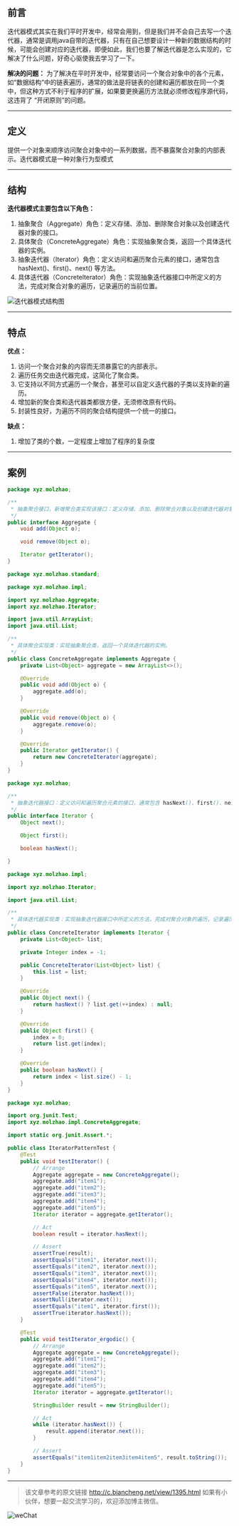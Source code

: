 ## 前言
迭代器模式其实在我们平时开发中，经常会用到，但是我们并不会自己去写一个迭代器，通常是调用java自带的迭代器，只有在自己想要设计一种新的数据结构的时候，可能会创建对应的迭代器，即便如此，我们也要了解迭代器是怎么实现的，它解决了什么问题，好奇心驱使我去学习了一下。

**解决的问题：**
为了解决在平时开发中，经常要访问一个聚合对象中的各个元素，如“数据结构”中的链表遍历，通常的做法是将链表的创建和遍历都放在同一个类中，但这种方式不利于程序的扩展，如果要更换遍历方法就必须修改程序源代码，这违背了 “开闭原则”的问题。
***

## 定义
提供一个对象来顺序访问聚合对象中的一系列数据，而不暴露聚合对象的内部表示。迭代器模式是一种对象行为型模式

***
## 结构

**迭代器模式主要包含以下角色：**
1. 抽象聚合（Aggregate）角色：定义存储、添加、删除聚合对象以及创建迭代器对象的接口。
2. 具体聚合（ConcreteAggregate）角色：实现抽象聚合类，返回一个具体迭代器的实例。
3. 抽象迭代器（Iterator）角色：定义访问和遍历聚合元素的接口，通常包含 hasNext()、first()、next() 等方法。
4. 具体迭代器（Concretelterator）角色：实现抽象迭代器接口中所定义的方法，完成对聚合对象的遍历，记录遍历的当前位置。

![迭代器模式结构图](https://molzhao-pic.oss-cn-beijing.aliyuncs.com/2020-12-13/%E8%BF%AD%E4%BB%A3%E5%99%A8%E6%A8%A1%E5%BC%8F.png)
***

## 特点

**优点：**
1. 访问一个聚合对象的内容而无须暴露它的内部表示。
2. 遍历任务交由迭代器完成，这简化了聚合类。
3. 它支持以不同方式遍历一个聚合，甚至可以自定义迭代器的子类以支持新的遍历。
4. 增加新的聚合类和迭代器类都很方便，无须修改原有代码。
5. 封装性良好，为遍历不同的聚合结构提供一个统一的接口。


**缺点：**
1. 增加了类的个数，一定程度上增加了程序的复杂度
***

## 案例

```java
package xyz.molzhao;

/**
 * 抽象聚合接口，新增聚合类实现该接口：定义存储、添加、删除聚合对象以及创建迭代器对象的接口。
 */
public interface Aggregate {
    void add(Object o);

    void remove(Object o);

    Iterator getIterator();
}
```

```java
package xyz.molzhao.standard;

package xyz.molzhao.impl;

import xyz.molzhao.Aggregate;
import xyz.molzhao.Iterator;

import java.util.ArrayList;
import java.util.List;

/**
 * 具体聚合实现类：实现抽象聚合类，返回一个具体迭代器的实例。
 */
public class ConcreteAggregate implements Aggregate {
    private List<Object> aggregate = new ArrayList<>();

    @Override
    public void add(Object o) {
        aggregate.add(o);
    }

    @Override
    public void remove(Object o) {
        aggregate.remove(o);
    }

    @Override
    public Iterator getIterator() {
        return new ConcreteIterator(aggregate);
    }
}
```

```java
package xyz.molzhao;

/**
 * 抽象迭代器接口：定义访问和遍历聚合元素的接口，通常包含 hasNext()、first()、next() 等方法。
 */
public interface Iterator {
    Object next();

    Object first();

    boolean hasNext();

}

```

```java
package xyz.molzhao.impl;

import xyz.molzhao.Iterator;

import java.util.List;

/**
 * 具体迭代器实现类：实现抽象迭代器接口中所定义的方法，完成对聚合对象的遍历，记录遍历的当前位置。
 */
public class ConcreteIterator implements Iterator {
    private List<Object> list;

    private Integer index = -1;

    public ConcreteIterator(List<Object> list) {
        this.list = list;
    }

    @Override
    public Object next() {
        return hasNext() ? list.get(++index) : null;
    }

    @Override
    public Object first() {
        index = 0;
        return list.get(index);
    }

    @Override
    public boolean hasNext() {
        return index < list.size() - 1;
    }
}
```

```java
package xyz.molzhao;

import org.junit.Test;
import xyz.molzhao.impl.ConcreteAggregate;

import static org.junit.Assert.*;

public class IteratorPatternTest {
    @Test
    public void testIterator() {
        // Arrange
        Aggregate aggregate = new ConcreteAggregate();
        aggregate.add("item1");
        aggregate.add("item2");
        aggregate.add("item3");
        aggregate.add("item4");
        aggregate.add("item5");
        Iterator iterator = aggregate.getIterator();

        // Act
        boolean result = iterator.hasNext();

        // Assert
        assertTrue(result);
        assertEquals("item1", iterator.next());
        assertEquals("item2", iterator.next());
        assertEquals("item3", iterator.next());
        assertEquals("item4", iterator.next());
        assertEquals("item5", iterator.next());
        assertFalse(iterator.hasNext());
        assertNull(iterator.next());
        assertEquals("item1", iterator.first());
        assertTrue(iterator.hasNext());
    }

    @Test
    public void testIterator_ergodic() {
        // Arrange
        Aggregate aggregate = new ConcreteAggregate();
        aggregate.add("item1");
        aggregate.add("item2");
        aggregate.add("item3");
        aggregate.add("item4");
        aggregate.add("item5");
        Iterator iterator = aggregate.getIterator();

        StringBuilder result = new StringBuilder();

        // Act
        while (iterator.hasNext()) {
            result.append(iterator.next());
        }

        // Assert
        assertEquals("item1item2item3item4item5", result.toString());
    }
}
```

***

> 该文章参考的原文链接 http://c.biancheng.net/view/1395.html
> 如果有小伙伴，想要一起交流学习的，欢迎添加博主微信。

![weChat](https://molzhao-pic.oss-cn-beijing.aliyuncs.com/Common/WeChat.png)